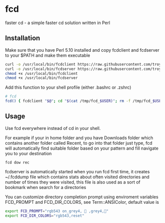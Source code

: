 # fcd

faster cd - a simple faster cd solution written in Perl

## Installation

Make sure that you have Perl 5.10 installed and copy fcdclient and fcdserver to your $PATH and make them executable

```sh
curl -o /usr/local/bin/fcdclient https://raw.githubusercontent.com/troydm/fcd/master/fcdclient
curl -o /usr/local/bin/fcdserver https://raw.githubusercontent.com/troydm/fcd/master/fcdserver
chmod +x /usr/local/bin/fcdclient
chmod +x /usr/local/bin/fcdserver
```

Add this function to your shell profile (either .bashrc or .zshrc)

```sh
# fcd
fcd() { fcdclient "$@"; cd "$(cat /tmp/fcd_$USER)"; rm -f /tmp/fcd_$USER; }
```
## Usage

Use fcd everywhere instead of cd in your shell.

For example if your in home folder and you have Downloads folder which contains another folder called Recent,
to go into that folder just type, fcd will automatically find suitable folder based on your pattern and fill navigate you to your destination

    fcd dow rec

fcdserver is automatically started when you run fcd first time, it creates ~/.fcddump file
which contains stats about often visited directories and number of times they were visited,
this file is also used as a sort of bookmark when search for a directories

You can customize directory completion prompt using enviroment variables FCD_PROMPT and FCD_DIR_COLORS, see Term::ANSIColor, default value is
```sh
export FCD_PROMPT="rgb543 on_grey4,  ,grey4,"
export FCD_DIR_COLORS="rgb543,reset"
```

